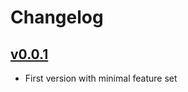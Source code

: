 # Changelog

## [v0.0.1](https://github.com/Matthewar/snekframe/releases/tag/v0.0.1)
- First version with minimal feature set
